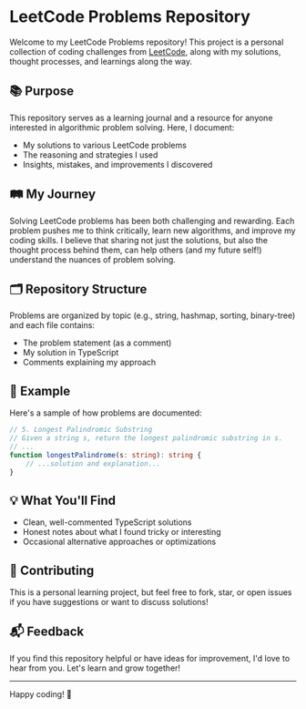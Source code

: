# LeetCode Problems Repository

Welcome to my LeetCode Problems repository! This project is a personal collection of coding challenges from [LeetCode](https://leetcode.com/), along with my solutions, thought processes, and learnings along the way.

## 📚 Purpose
This repository serves as a learning journal and a resource for anyone interested in algorithmic problem solving. Here, I document:
- My solutions to various LeetCode problems
- The reasoning and strategies I used
- Insights, mistakes, and improvements I discovered

## 🛤️ My Journey
Solving LeetCode problems has been both challenging and rewarding. Each problem pushes me to think critically, learn new algorithms, and improve my coding skills. I believe that sharing not just the solutions, but also the thought process behind them, can help others (and my future self!) understand the nuances of problem solving.

## 🗂️ Repository Structure
Problems are organized by topic (e.g., string, hashmap, sorting, binary-tree) and each file contains:
- The problem statement (as a comment)
- My solution in TypeScript
- Comments explaining my approach

## 📝 Example
Here's a sample of how problems are documented:

```typescript
// 5. Longest Palindromic Substring
// Given a string s, return the longest palindromic substring in s.
// ...
function longestPalindrome(s: string): string {
    // ...solution and explanation...
}
```

## 💡 What You'll Find
- Clean, well-commented TypeScript solutions
- Honest notes about what I found tricky or interesting
- Occasional alternative approaches or optimizations

## 🤝 Contributing
This is a personal learning project, but feel free to fork, star, or open issues if you have suggestions or want to discuss solutions!

## 📬 Feedback
If you find this repository helpful or have ideas for improvement, I'd love to hear from you. Let's learn and grow together!

---

Happy coding! 🚀
